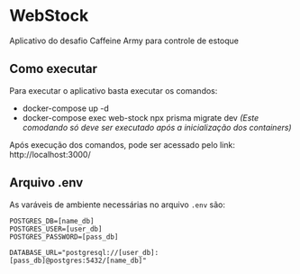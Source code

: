 # WebStock

Aplicativo do desafio Caffeine Army para controle de estoque

## Como executar

Para executar o aplicativo basta executar os comandos:

- docker-compose up -d
- docker-compose exec web-stock npx prisma migrate dev *(Este comodando só deve ser executado após a inicialização dos containers)*

Após execução dos comandos, pode ser acessado pelo link: http://localhost:3000/

## Arquivo .env

As varáveis de ambiente necessárias no arquivo `.env` são:
```
POSTGRES_DB=[name_db]
POSTGRES_USER=[user_db]
POSTGRES_PASSWORD=[pass_db]

DATABASE_URL="postgresql://[user_db]:[pass_db]@postgres:5432/[name_db]"
```
